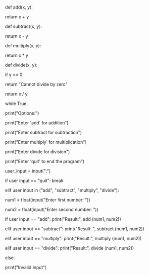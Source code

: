 def add(x, y):

return x + y

def subtract(x, y):

return x - y

def multiply(x, y):

return x * y

def divide(x, y):

if y == 0:

return "Cannot divide by zero"

return x / y

while True:

print("Options:")

print("Enter 'add' for addition")

print("Enter subtract for subtraction")

print("Enter multiply' for multiplication")

print("Enter divide for division")

print("Enter 'quit' to end the program")

user_input = input(":")

if user input == "quit": break

elif user input in ("add", "subtract", "multiply", "divide"):

num1 = float(input("Enter first number: "))

num2 = float(input("Enter second number: "))

if user input == "add": print("Result:", add (num1, num2))

elif user input == "subtract": print("Result: ", subtract (num1, num2))

elif user input == "multiply": print("Result:", multiply (num1, num2))

elif user input == "divide": print("Result:", divide (num1, num2))

else:

print("Invalid input")








